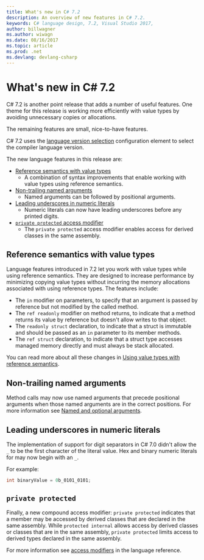 ```yaml
---
title: What's new in C# 7.2
description: An overview of new features in C# 7.2.
keywords: C# language design, 7.2, Visual Studio 2017, 
author: billwagner
ms.author: wiwagn
ms.date: 08/16/2017
ms.topic: article
ms.prod: .net
ms.devlang: devlang-csharp
---
```

# What's new in C# 7.2

C# 7.2 is another point release that adds a number of useful features.
One theme for this release is working more efficiently with value types by
avoiding unnecessary copies or allocations. 

The remaining features are small, nice-to-have features.

C# 7.2 uses the [language version selection](csharp-7-1.md#language-version-selection)
configuration element to select the compiler language version.

The new language features in this release are:

* [Reference semantics with value types](#reference-semantics-with-value-types)
  - A combination of syntax improvements that enable working with value types using reference semantics.
* [Non-trailing named arguments](#non-trailing-named-arguments)
  - Named arguments can be followed by positional arguments.
* [Leading underscores in numeric literals](#leading-underscores-in-numeric-literals)
  - Numeric literals can now have leading underscores before any printed digits.
* [`private protected` access modifier](#private-protected)
  - The `private protected` access modifier enables access for derived classes in the same assembly.

## Reference semantics with value types

Language features introduced in 7.2 let you work with value types
while using reference semantics. They 
are designed to increase performance by minimizing copying value types without
incurring the memory allocations associated with using reference types. The
features include:

 - The `in` modifier on parameters, to specify that an argument is passed by reference but not modified by the called method.
 - The `ref readonly` modifier on method returns, to indicate that a method returns its value by reference but doesn't allow writes to that object.
 - The `readonly struct` declaration, to indicate that a struct is immutable and should be passed as an `in` parameter to its member methods.
 - The `ref struct` declaration, to indicate that a struct type accesses managed memory directly and must always be stack allocated.

You can read more about all these changes in [Using value types with reference semantics](../ref-locals-and-returns.md).

## Non-trailing named arguments

Method calls may now use named arguments that precede positional arguments when those
named arguments are in the correct positions. For more information see
[Named and optional arguments](../programming-guide/classes-and-structs/named-and-optional-arguments.md).

## Leading underscores in numeric literals

The implementation of support for digit separators in C# 7.0
didn't allow the `_` to be the first character of the literal value. Hex
and binary numeric literals for may now begin with an `_`. 

For example:

```csharp
int binaryValue = 0b_0101_0101;
```

## `private protected`

Finally, a new compound access modifier: `private protected` indicates that a member may be
accessed by derived classes that are declared in the same assembly. While `protected internal`
allows access by derived classes or classes that are in the same assembly, `private protected`
limits access to derived types declared in the same assembly.

For more information see [access modifiers](../language-reference/keywords/access-modifiers.md) in the language reference.
